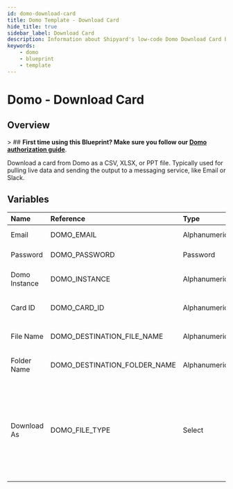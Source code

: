```yaml
---
id: domo-download-card
title: Domo Template - Download Card
hide_title: true
sidebar_label: Download Card
description: Information about Shipyard's low-code Domo Download Card blueprint. Download the contents of a Domo card as a PPT, CSV, or XLSX file.
keywords:
    - domo
    - blueprint
    - template
---
```


# Domo - Download Card

## Overview

&gt; ## **First time using this Blueprint? Make sure you follow our [Domo authorization guide](https://www.shipyardapp.com/docs/blueprint-library/domo/domo-authorization/)**.

Download a card from Domo as a CSV, XLSX, or PPT file. Typically used for pulling live data and sending the output to a messaging service, like Email or Slack.



## Variables

| Name | Reference | Type | Required | Default | Options | Description |
|:---|:---|:---|:---|:---|:---|:---|
| Email | DOMO_EMAIL | Alphanumeric | :white_check_mark: | - | - | Email that you use to log into Domo. |
| Password | DOMO_PASSWORD | Password | :white_check_mark: | - | - | Password associated to the email used to sign into Domo. |
| Domo Instance | DOMO_INSTANCE | Alphanumeric | :white_check_mark: | - | - | Typically found in the URL structure as https://DOMOINSTANCE.domo.com |
| Card ID | DOMO_CARD_ID | Alphanumeric | :white_check_mark: | - | - | Numeric ID of the card you want to download, typically found at the end of the URL. |
| File Name | DOMO_DESTINATION_FILE_NAME | Alphanumeric | :white_check_mark: | - | - | File name that will be created for the card being downloaded. Include the extension. |
| Folder Name | DOMO_DESTINATION_FOLDER_NAME | Alphanumeric | :heavy_minus_sign: | - | - | Folder where the file will be created. Leave blank to store in the current working directory |
| Download As | DOMO_FILE_TYPE | Select | :white_check_mark: | `csv` | .csv: `csv`<br></br><br></br>.xlsx: `excel`<br></br><br></br>.ppt: `ppt` | File format to download the specified card as. |


